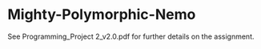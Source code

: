 # Mighty-Polymorphic-Nemo

See Programming_Project 2_v2.0.pdf for further details on the assignment.
